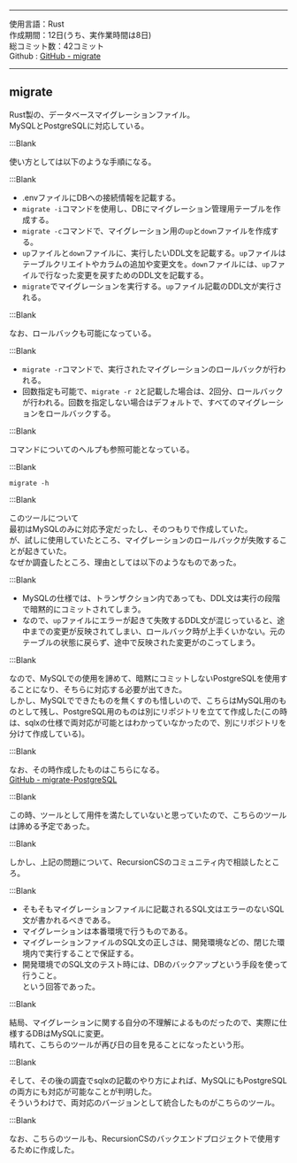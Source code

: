 
---  

使用言語：Rust  
作成期間：12日(うち、実作業時間は8日)  
総コミット数：42コミット  
Github : [GitHub - migrate](https://github.com/kip2/migrate)  

---  

## migrate  

Rust製の、データベースマイグレーションファイル。  
MySQLとPostgreSQLに対応している。  

:::Blank

使い方としては以下のような手順になる。  

:::Blank

- .envファイルにDBへの接続情報を記載する。  
- `migrate -i`コマンドを使用し、DBにマイグレーション管理用テーブルを作成する。  
- `migrate -c`コマンドで、マイグレーション用の`up`と`down`ファイルを作成する。  
- `up`ファイルと`down`ファイルに、実行したいDDL文を記載する。`up`ファイルはテーブルクリエイトやカラムの追加や変更文を。`down`ファイルには、`up`ファイルで行なった変更を戻すためのDDL文を記載する。  
- `migrate`でマイグレーションを実行する。`up`ファイル記載のDDL文が実行される。  

:::Blank

なお、ロールバックも可能になっている。  

:::Blank

- `migrate -r`コマンドで、実行されたマイグレーションのロールバックが行われる。  
- 回数指定も可能で、`migrate -r 2`と記載した場合は、2回分、ロールバックが行われる。回数を指定しない場合はデフォルトで、すべてのマイグレーションをロールバックする。  

:::Blank


コマンドについてのヘルプも参照可能となっている。  

:::Blank

```shell  
migrate -h  
```  

:::Blank

このツールについて  
最初はMySQLのみに対応予定だったし、そのつもりで作成していた。  
が、試しに使用していたところ、マイグレーションのロールバックが失敗することが起きていた。  
なぜか調査したところ、理由としては以下のようなものであった。  

:::Blank

- MySQLの仕様では、トランザクション内であっても、DDL文は実行の段階で暗黙的にコミットされてしまう。  
- なので、`up`ファイルにエラーが起きて失敗するDDL文が混じっていると、途中までの変更が反映されてしまい、ロールバック時が上手くいかない。元のテーブルの状態に戻らず、途中で反映された変更がのこってしまう。  

:::Blank

なので、MySQLでの使用を諦めて、暗黙にコミットしないPostgreSQLを使用することになり、そちらに対応する必要が出てきた。  
しかし、MySQLでできたものを無くすのも惜しいので、こちらはMySQL用のものとして残し、PostgreSQL用のものは別にリポジトリを立てて作成した(この時は、sqlxの仕様で両対応が可能とはわかっていなかったので、別にリポジトリを分けて作成している)。  

:::Blank

なお、その時作成したものはこちらになる。  
[GitHub - migrate-PostgreSQL](https://github.com/kip2/migrate-PostgreSQL)  

:::Blank

この時、ツールとして用件を満たしていないと思っていたので、こちらのツールは諦める予定であった。  

:::Blank

しかし、上記の問題について、RecursionCSのコミュニティ内で相談したところ。  

:::Blank

- そもそもマイグレーションファイルに記載されるSQL文はエラーのないSQL文が書かれるべきである。  
- マイグレーションは本番環境で行うものである。  
- マイグレーションファイルのSQL文の正しさは、開発環境などの、閉じた環境内で実行することで保証する。  
- 開発環境でのSQL文のテスト時には、DBのバックアップという手段を使って行うこと。  
という回答であった。  

:::Blank

結局、マイグレーションに関する自分の不理解によるものだったので、実際に仕様するDBはMySQLに変更。  
晴れて、こちらのツールが再び日の目を見ることになったという形。  

:::Blank

そして、その後の調査でsqlxの記載のやり方によれば、MySQLにもPostgreSQLの両方にも対応が可能なことが判明した。  
そういうわけで、両対応のバージョンとして統合したものがこちらのツール。  

:::Blank

なお、こちらのツールも、RecursionCSのバックエンドプロジェクトで使用するために作成した。  
